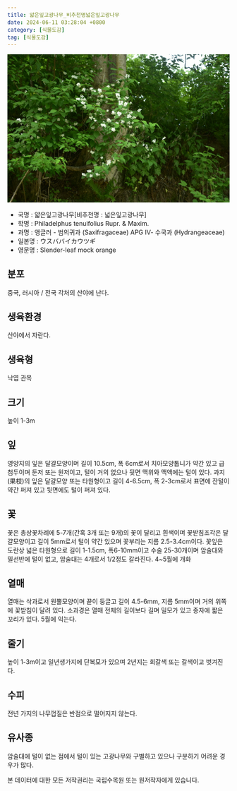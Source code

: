 ```yaml
---
title: 얇은잎고광나무_비추천명넓은잎고광나무
date: 2024-06-11 03:28:04 +0800
category: [식물도감]
tag: [식물도감]
---
```




![얇은잎고광나무[비추천명 : 넓은잎고광나무]](/assets/img/fileUpload/plants/basic/Saxifragaceae/Philadelphus/15565/15565_2020_1_th2.JPG)
- 국명 : 얇은잎고광나무[비추천명 : 넓은잎고광나무]
- 학명 : Philadelphus tenuifolius Rupr. & Maxim.
- 과명 : 앵글러 - 범의귀과 (Saxifragaceae) APG Ⅳ- 수국과 (Hydrangeaceae)
- 일본명 : ウスババイカウツギ
- 영문명 : Slender-leaf mock orange


## 분포
중국, 러시아 / 전국 각처의 산야에 난다.
## 생육환경
산야에서 자란다.
## 생육형
낙엽 관목
## 크기
높이 1-3m
## 잎
영양지의 잎은 달걀모양이며 길이 10.5cm, 폭 6cm로서 치아모양톱니가 약간 있고 급첨두이며 둔저 또는 원저이고, 털이 거의 없으나 뒷면 맥위와 맥액에는 털이 있다. 과지(果枝)의 잎은 달걀모양 또는 타원형이고 길이 4-6.5cm, 폭 2-3cm로서 표면에 잔털이 약간 퍼져 있고 뒷면에도 털이 퍼져 있다.
## 꽃
꽃은 총상꽃차례에 5-7개(간혹 3개 또는 9개)의 꽃이 달리고 흰색이며 꽃받침조각은 달걀모양이고 길이 5mm로서 털이 약간 있으며 꽃부리는 지름 2.5-3.4cm이다. 꽃잎은 도란상 넓은 타원형으로 길이 1-1.5cm, 폭6-10mm이고 수술 25-30개이며 암술대와 밀선반에 털이 없고, 암술대는 4개로서 1/2정도 갈라진다. 4~5월에 개화
## 열매
열매는 삭과로서 원뿔모양이며 끝이 둥글고 길이 4.5-6mm, 지름 5mm이며 거의 위쪽에 꽃받침이 달려 있다. 소과경은 열매 전체의 길이보다 길며 밀모가 있고 종자에 짧은 꼬리가 있다. 5월에 익는다.
## 줄기
높이 1-3m이고 일년생가지에 단복모가 있으며 2년지는 회갈색 또는 갈색이고 벗겨진다.
## 수피
전년 가지의 나무껍질은 반점으로 떨어지지 않는다. 
## 유사종
암술대에 털이 없는 점에서 털이 있는 고광나무와 구별하고 있으나 구분하기 어려운 경우가 많다.






본 데이터에 대한 모든 저작권리는 국립수목원 또는 원저작자에게 있습니다.
